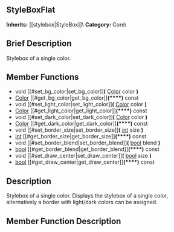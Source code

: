 ##  StyleBoxFlat  
**Inherits:** [[stylebox|StyleBox]]\\
**Category:** Core\\
##  Brief Description  
Stylebox of a single color.
##  Member Functions 
  * void [[#set_bg_color|set_bg_color]]**(** [Color](class_color) color **)**
  * [Color](class_color) [[#get_bg_color|get_bg_color]]**(****)** const
  * void [[#set_light_color|set_light_color]]**(** [Color](class_color) color **)**
  * [Color](class_color) [[#get_light_color|get_light_color]]**(****)** const
  * void [[#set_dark_color|set_dark_color]]**(** [Color](class_color) color **)**
  * [Color](class_color) [[#get_dark_color|get_dark_color]]**(****)** const
  * void [[#set_border_size|set_border_size]]**(** [int](class_int) size **)**
  * [int](class_int) [[#get_border_size|get_border_size]]**(****)** const
  * void [[#set_border_blend|set_border_blend]]**(** [bool](class_bool) blend **)**
  * [bool](class_bool) [[#get_border_blend|get_border_blend]]**(****)** const
  * void [[#set_draw_center|set_draw_center]]**(** [bool](class_bool) size **)**
  * [bool](class_bool) [[#get_draw_center|get_draw_center]]**(****)** const
##  Description  
Stylebox of a single color. Displays the stylebox of a single color, alternatively a border with light/dark colors can be assigned.
##  Member Function Description  
